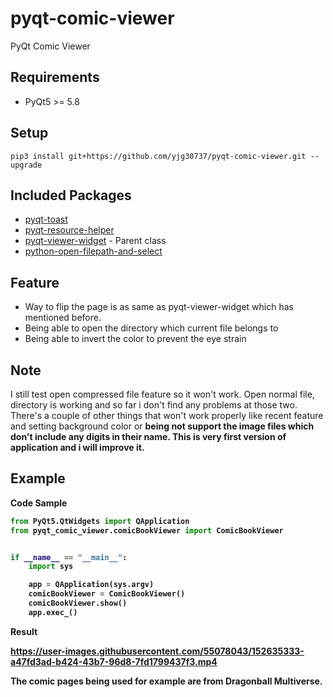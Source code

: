 # pyqt-comic-viewer
PyQt Comic Viewer

## Requirements
* PyQt5 >= 5.8

## Setup
```pip3 install git+https://github.com/yjg30737/pyqt-comic-viewer.git --upgrade```

## Included Packages
* <a href="https://github.com/yjg30737/pyqt-toast.git">pyqt-toast</a>
* <a href="https://github.com/yjg30737/pyqt-resource-helper.git">pyqt-resource-helper</a>
* <a href="https://github.com/yjg30737/pyqt-viewer-widget.git">pyqt-viewer-widget</a> - Parent class 
* <a href="https://github.com/yjg30737/python-open-filepath-and-select.git">python-open-filepath-and-select</a>

## Feature
* Way to flip the page is as same as pyqt-viewer-widget which has mentioned before.
* Being able to open the directory which current file belongs to
* Being able to invert the color to prevent the eye strain

## Note
I still test open compressed file feature so it won't work. Open normal file, directory is working and so far i don't find any problems at those two. There's a couple of other things that won't work properly like recent feature and setting background color or <b>being not support the image files which don't include any digits in their name. This is very first version of application and i will improve it.

## Example
Code Sample
```python
from PyQt5.QtWidgets import QApplication
from pyqt_comic_viewer.comicBookViewer import ComicBookViewer


if __name__ == "__main__":
    import sys

    app = QApplication(sys.argv)
    comicBookViewer = ComicBookViewer()
    comicBookViewer.show()
    app.exec_()
```

Result

https://user-images.githubusercontent.com/55078043/152635333-a47fd3ad-b424-43b7-96d8-7fd1799437f3.mp4

The comic pages being used for example are from Dragonball Multiverse.

